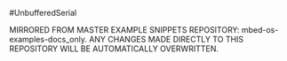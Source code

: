 #UnbufferedSerial

MIRRORED FROM MASTER EXAMPLE SNIPPETS REPOSITORY: mbed-os-examples-docs_only.
ANY CHANGES MADE DIRECTLY TO THIS REPOSITORY WILL BE AUTOMATICALLY OVERWRITTEN.
